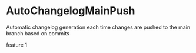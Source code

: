 # AutoChangelogMainPush
Automatic changelog generation each time changes are pushed to the main branch based on commits

feature 1